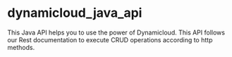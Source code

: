 # dynamicloud_java_api
This Java API  helps you to use the power of Dynamicloud.  This API follows our Rest documentation to execute CRUD operations according to http methods.
